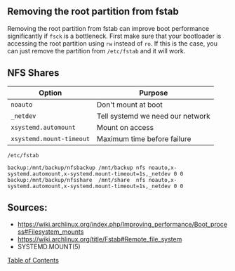 ## Removing the root partition from fstab

Removing the root partition from fstab can improve boot performance
significantly if `fsck` is a bottleneck. First make sure that your bootloader is
accessing the root partition using `rw` instead of `ro`. If this is the case,
you can just remove the partition from `/etc/fstab` and it will work.

## NFS Shares

| Option                   | Purpose                          |
| ------------------------ | -------------------------------- |
| `noauto`                 | Don't mount at boot              |
| `_netdev`                | Tell systemd we need our network |
| `xsystemd.automount`     | Mount on access                  |
| `xsystemd.mount-timeout` | Maximum time before failure      |

```
/etc/fstab

backup:/mnt/backup/nfsbackup /mnt/backup nfs noauto,x-systemd.automount,x-systemd.mount-timeout=1s,_netdev 0 0
backup:/mnt/backup/nfsshare  /mnt/share  nfs noauto,x-systemd.automount,x-systemd.mount-timeout=1s,_netdev 0 0
```

## Sources:
- https://wiki.archlinux.org/index.php/Improving_performance/Boot_process#Filesystem_mounts
- https://wiki.archlinux.org/title/Fstab#Remote_file_system
- SYSTEMD.MOUNT(5)

[Table of Contents](README.md)
